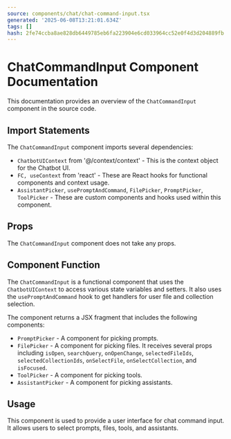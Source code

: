 ```yaml
---
source: components/chat/chat-command-input.tsx
generated: '2025-06-08T13:21:01.634Z'
tags: []
hash: 2fe74ccba8ae828db6449785eb6fa223904e6cd033964cc52e0f4d3d204889fb
---
```

# ChatCommandInput Component Documentation

This documentation provides an overview of the `ChatCommandInput` component in the source code.

## Import Statements

The `ChatCommandInput` component imports several dependencies:

- `ChatbotUIContext` from '@/context/context' - This is the context object for the Chatbot UI.
- `FC, useContext` from 'react' - These are React hooks for functional components and context usage.
- `AssistantPicker`, `usePromptAndCommand`, `FilePicker`, `PromptPicker`, `ToolPicker` - These are custom components and hooks used within this component.

## Props

The `ChatCommandInput` component does not take any props.

## Component Function

The `ChatCommandInput` is a functional component that uses the `ChatbotUIContext` to access various state variables and setters. It also uses the `usePromptAndCommand` hook to get handlers for user file and collection selection.

The component returns a JSX fragment that includes the following components:

- `PromptPicker` - A component for picking prompts.
- `FilePicker` - A component for picking files. It receives several props including `isOpen`, `searchQuery`, `onOpenChange`, `selectedFileIds`, `selectedCollectionIds`, `onSelectFile`, `onSelectCollection`, and `isFocused`.
- `ToolPicker` - A component for picking tools.
- `AssistantPicker` - A component for picking assistants.

## Usage

This component is used to provide a user interface for chat command input. It allows users to select prompts, files, tools, and assistants.
